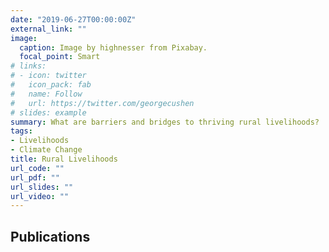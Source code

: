 ```yaml
---
date: "2019-06-27T00:00:00Z"
external_link: ""
image:
  caption: Image by highnesser from Pixabay.
  focal_point: Smart
# links:
# - icon: twitter
#   icon_pack: fab
#   name: Follow
#   url: https://twitter.com/georgecushen
# slides: example
summary: What are barriers and bridges to thriving rural livelihoods?
tags:
- Livelihoods
- Climate Change
title: Rural Livelihoods
url_code: ""
url_pdf: ""
url_slides: ""
url_video: ""
---
```




## Publications

